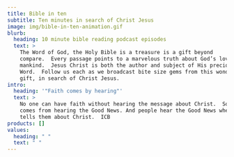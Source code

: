 ```yaml
---
title: Bible in ten
subtitle: Ten minutes in search of Christ Jesus
image: img/bible-in-ten-animation.gif
blurb:
  heading: 10 minute bible reading podcast episodes
  text: >
    The Word of God, the Holy Bible is a treasure is a gift beyond
    compare.  Every passage points to a marvelous truth about God’s love for
    mankind.  Jesus Christ is both the author and subject of His precious
    Word.  Follow us each as we broadcast bite size gems from this wonderful
    gift, in search of Christ Jesus.
intro:
  heading: '"Faith comes by hearing"'
  text: >
    No one can have faith without hearing the message about Christ.  So faith
    comes from hearing the Good News. And people hear the Good News when someone
    tells them about Christ.  ICB
products: []
values:
  heading: " "
  text: " "
---
```

